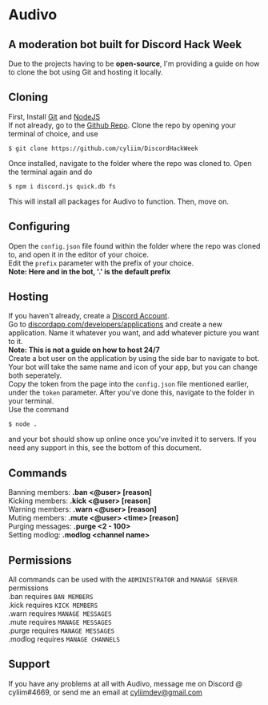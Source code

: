 # Audivo

## A moderation bot built for Discord Hack Week
Due to the projects having to be **open-source**, I'm providing a guide on how to clone the bot using Git and hosting it locally.<br>

## Cloning
First, Install [Git](https://git-scm.com) and [NodeJS](https://nodejs.org)<br>
If not already, go to the [Github Repo](https://github.com/cyliim/DiscordHackWeek). Clone the repo by opening your terminal of choice, and use 
```
$ git clone https://github.com/cyliim/DiscordHackWeek
```
Once installed, navigate to the folder where the repo was cloned to. Open the terminal again and do 
```
$ npm i discord.js quick.db fs
```
This will install all packages for Audivo to function. Then, move on.
## Configuring
Open the `config.json` file found within the folder where the repo was cloned to, and open it in the editor of your choice.<br>
Edit the `prefix` parameter with the prefix of your choice. <br>**Note: Here and in the bot, '.' is the default prefix**<br>
## Hosting
If you haven't already, create a [Discord Account](https://discordapp.com/).<br>
Go to [discordapp.com/developers/applications](https://discordapp.com/developers/applications) and create a new application. Name it whatever you want, and add whatever picture you want to it.<br>
**Note: This is not a guide on how to host 24/7**<br>
Create a bot user on the application by using the side bar to navigate to bot. Your bot will take the same name and icon of your app, but you can change both seperately.
<br>Copy the token from the page into the `config.json` file mentioned earlier, under the `token` parameter. After you've done this, navigate to the folder in your terminal.<br>
Use the command 
```
$ node .
```
and your bot should show up online once you've invited it to servers. If you need any support in this, see the bottom of this document.
## Commands
Banning members: **.ban <@user> [reason]**<br>
Kicking members: **.kick <@user> [reason]**<br>
Warning members: **.warn <@user> [reason]**<br>
Muting members: **.mute <@user> &lt;time&gt; [reason]**<br>
Purging messages: **.purge <2 - 100>**<br>
Setting modlog: **.modlog &lt;channel name>**<br>

## Permissions

All commands can be used with the `ADMINISTRATOR` and `MANAGE SERVER` permissions<br>
.ban requires `BAN MEMBERS`<br>
.kick requires `KICK MEMBERS`<br>
.warn requires `MANAGE MESSAGES`<br>
.mute requires `MANAGE MESSAGES`<br>
.purge requires `MANAGE MESSAGES`<br>
.modlog requires `MANAGE CHANNELS`<br>

## Support

If you have any problems at all with Audivo, message me on Discord @ cyliim#4669, or send me an email at [cyliimdev@gmail.com](mailto:cyliimdev@gmail.com)
